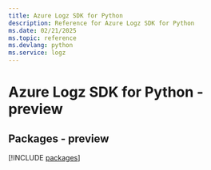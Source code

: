 ```yaml
---
title: Azure Logz SDK for Python
description: Reference for Azure Logz SDK for Python
ms.date: 02/21/2025
ms.topic: reference
ms.devlang: python
ms.service: logz
---
```

# Azure Logz SDK for Python - preview
## Packages - preview
[!INCLUDE [packages](logz-index.md)]